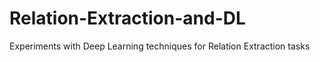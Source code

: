 # Relation-Extraction-and-DL
Experiments with Deep Learning techniques for Relation Extraction tasks
